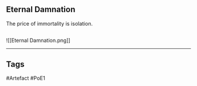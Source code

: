 ## Eternal Damnation
The price of immortality is isolation.
##
![[Eternal Damnation.png]]

---
## Tags
#Artefact
#PoE1